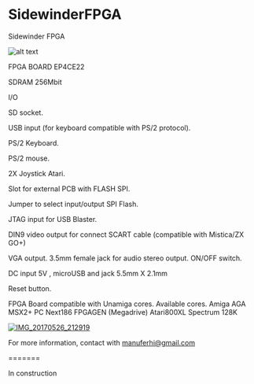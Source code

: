 # SidewinderFPGA
Sidewinder FPGA

![alt text](https://i.postimg.cc/pr5QGMW4/IMG-20181014-200007.jpg)

FPGA BOARD EP4CE22 

SDRAM 256Mbit

I/O

SD socket.

USB input (for keyboard compatible with PS/2 protocol).

PS/2 Keyboard.

PS/2 mouse.

2X Joystick Atari.

Slot for external PCB with FLASH SPI.

Jumper to select input/output SPI Flash.

JTAG input for USB Blaster.

DIN9 video output for connect SCART cable (compatible with Mistica/ZX GO+)

VGA output.
3.5mm female jack for audio stereo output.
ON/OFF switch.

DC input 5V , microUSB and jack 5.5mm X 2.1mm

Reset button.

FPGA Board compatible with Unamiga cores.
Available cores.
	Amiga AGA
	MSX2+
	PC Next186
	FPGAGEN (Megadrive)
	Atari800XL
	Spectrum 128K
	




<a href='https://postimg.org/image/gi1a48ghb/' target='_blank'><img src='https://i.postimg.cc/NjcVHpbB/IMG-20181014-200055.jpg' border='0' alt='IMG_20170526_212919'/></a>






For more information, contact with manuferhi@gmail.com

=======

In construction

